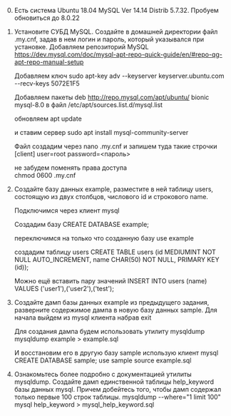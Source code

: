 0) Есть система Ubuntu 18.04 MySQL  Ver 14.14 Distrib 5.7.32. Пробуем обновиться до 8.0.22
1) Установите СУБД MySQL. Создайте в домашней директории файл .my.cnf, задав в нем логин и пароль, который указывался при установке.
	Добавляем репозиторий MySQL
	https://dev.mysql.com/doc/mysql-apt-repo-quick-guide/en/#repo-qg-apt-repo-manual-setup
	
	Добавляем ключ 
	sudo apt-key adv --keyserver keyserver.ubuntu.com --recv-keys 5072E1F5

	Добавляем пакеты
	deb http://repo.mysql.com/apt/ubuntu/ bionic mysql-8.0
	в файл 
	/etc/apt/sources.list.d/mysql.list

	обновляем 
	apt update
	
	и ставим сервер 
	sudo apt install mysql-community-server

	Файл создадим через 
	nano .my.cnf
	и запишем туда такие строчки
	[client]
	user=root
	password=<пароль>
	
	не забудем поменять права доступа  
	chmod 0600 .my.cnf
	
2) Создайте базу данных example, разместите в ней таблицу users, состоящую из двух столбцов, числового id и строкового name.
	
	Подключимся через клиент mysql
	
	Создадим базу 
	CREATE DATABASE example;
	
	переключимся на только что созданную базу
	use example
	
	создадим таблицу users 
	CREATE TABLE users (id MEDIUMINT NOT NULL AUTO_INCREMENT, name CHAR(50) NOT NULL, PRIMARY KEY (id));
	
	Можно ещё вставить пару значений
	INSERT INTO users (name) VALUES
    ('user1'),('user2'),('test');

3) Создайте дамп базы данных example из предыдущего задания, разверните содержимое дампа в новую базу данных sample.
	Для начала выйдем из mysql клиента набрав 
	exit
	
	Для создания дампа будем использовать утилиту mysqldump 
	mysqldump example > example.sql
	
	И восстановим его в другую базу sample использую клиент mysql
	CREATE DATABASE sample;
	use sample
	source example.sql

4)  Ознакомьтесь более подробно с документацией утилиты mysqldump. Создайте дамп единственной таблицы help_keyword базы данных mysql. Причем добейтесь того, чтобы дамп содержал только первые 100 строк таблицы.
	mysqldump --where="1 limit 100" mysql help_keyword > mysql_help_keyword.sql

